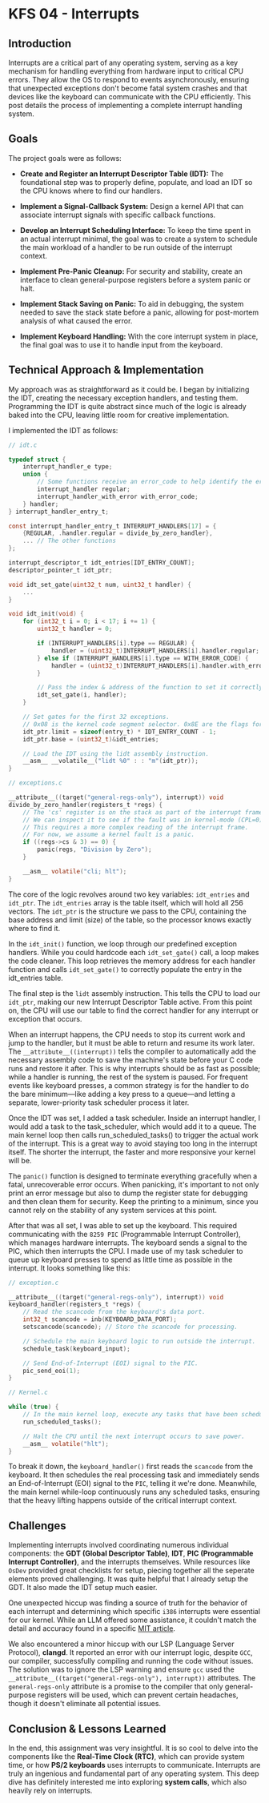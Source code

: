 # KFS 04 - Interrupts

## Introduction

Interrupts are a critical part of any operating system, serving as a key mechanism for handling everything from hardware input to critical CPU errors. They allow the OS to respond to events asynchronously, ensuring that unexpected exceptions don't become fatal system crashes and that devices like the keyboard can communicate with the CPU efficiently. This post details the process of implementing a complete interrupt handling system.

## Goals

The project goals were as follows:

- **Create and Register an Interrupt Descriptor Table (IDT):** The foundational step was to properly define, populate, and load an IDT so the CPU knows where to find our handlers.

- **Implement a Signal-Callback System:** Design a kernel API that can associate interrupt signals with specific callback functions.

- **Develop an Interrupt Scheduling Interface:** To keep the time spent in an actual interrupt minimal, the goal was to create a system to schedule the main workload of a handler to be run outside of the interrupt context.

- **Implement Pre-Panic Cleanup:** For security and stability, create an interface to clean general-purpose registers before a system panic or halt.

- **Implement Stack Saving on Panic:** To aid in debugging, the system needed to save the stack state before a panic, allowing for post-mortem analysis of what caused the error.

- **Implement Keyboard Handling:** With the core interrupt system in place, the final goal was to use it to handle input from the keyboard.

## Technical Approach & Implementation

My approach was as straightforward as it could be. I began by initializing the IDT, creating the necessary exception handlers, and testing them. Programming the IDT is quite abstract since much of the logic is already baked into the CPU, leaving little room for creative implementation.

I implemented the IDT as follows:

```c
// idt.c

typedef struct {
    interrupt_handler_e type;
    union {
        // Some functions receive an error_code to help identify the error.
        interrupt_handler regular;
        interrupt_handler_with_error with_error_code;
    } handler;
} interrupt_handler_entry_t;

const interrupt_handler_entry_t INTERRUPT_HANDLERS[17] = {
    {REGULAR, .handler.regular = divide_by_zero_handler},
    ... // The other functions
};

interrupt_descriptor_t idt_entries[IDT_ENTRY_COUNT];
descriptor_pointer_t idt_ptr;

void idt_set_gate(uint32_t num, uint32_t handler) {
    ...
}

void idt_init(void) {
    for (int32_t i = 0; i < 17; i += 1) {
        uint32_t handler = 0;

        if (INTERRUPT_HANDLERS[i].type == REGULAR) {
            handler = (uint32_t)INTERRUPT_HANDLERS[i].handler.regular;
        } else if (INTERRUPT_HANDLERS[i].type == WITH_ERROR_CODE) {
            handler = (uint32_t)INTERRUPT_HANDLERS[i].handler.with_error_code;
        }

        // Pass the index & address of the function to set it correctly in the IDT.
        idt_set_gate(i, handler);
    }

    // Set gates for the first 32 exceptions.
    // 0x08 is the kernel code segment selector. 0x8E are the flags for an interrupt gate.
    idt_ptr.limit = sizeof(entry_t) * IDT_ENTRY_COUNT - 1;
    idt_ptr.base = (uint32_t)&idt_entries;

    // Load the IDT using the lidt assembly instruction.
    __asm__ __volatile__("lidt %0" : : "m"(idt_ptr));
}
```

```c
// exceptions.c

__attribute__((target("general-regs-only"), interrupt)) void
divide_by_zero_handler(registers_t *regs) {
    // The 'cs' register is on the stack as part of the interrupt frame.
    // We can inspect it to see if the fault was in kernel-mode (CPL=0) or user-mode (CPL=3).
    // This requires a more complex reading of the interrupt frame.
    // For now, we assume a kernel fault is a panic.
    if ((regs->cs & 3) == 0) {
        panic(regs, "Division by Zero");
    }

    __asm__ volatile("cli; hlt");
}
```

The core of the logic revolves around two key variables: `idt_entries` and `idt_ptr`. The `idt_entries` array is the table itself, which will hold all 256 vectors. The `idt_ptr` is the structure we pass to the CPU, containing the base address and limit (size) of the table, so the processor knows exactly where to find it.

In the `idt_init()` function, we loop through our predefined exception handlers. While you could hardcode each `idt_set_gate()` call, a loop makes the code cleaner. This loop retrieves the memory address for each handler function and calls `idt_set_gate()` to correctly populate the entry in the idt_entries table.

The final step is the `lidt` assembly instruction. This tells the CPU to load our `idt_ptr`, making our new Interrupt Descriptor Table active. From this point on, the CPU will use our table to find the correct handler for any interrupt or exception that occurs.

When an interrupt happens, the CPU needs to stop its current work and jump to the handler, but it must be able to return and resume its work later. The `__attribute__((interrupt))` tells the compiler to automatically add the necessary assembly code to save the machine's state before your C code runs and restore it after. This is why interrupts should be as fast as possible; while a handler is running, the rest of the system is paused. For frequent events like keyboard presses, a common strategy is for the handler to do the bare minimum—like adding a key press to a queue—and letting a separate, lower-priority task scheduler process it later.

Once the IDT was set, I added a task scheduler. Inside an interrupt handler, I would add a task to the task_scheduler, which would add it to a queue. The main kernel loop then calls run_scheduled_tasks() to trigger the actual work of the interrupt. This is a great way to avoid staying too long in the interrupt itself. The shorter the interrupt, the faster and more responsive your kernel will be.

The `panic()` function is designed to terminate everything gracefully when a fatal, unrecoverable error occurs. When panicking, it's important to not only print an error message but also to dump the register state for debugging and then clean them for security. Keep the printing to a minimum, since you cannot rely on the stability of any system services at this point.

After that was all set, I was able to set up the keyboard. This required communicating with the `8259 PIC` (Programmable Interrupt Controller), which manages hardware interrupts. The keyboard sends a signal to the PIC, which then interrupts the CPU. I made use of my task scheduler to queue up keyboard presses to spend as little time as possible in the interrupt. It looks something like this:

```c
// exception.c

__attribute__((target("general-regs-only"), interrupt)) void
keyboard_handler(registers_t *regs) {
    // Read the scancode from the keyboard's data port.
    int32_t scancode = inb(KEYBOARD_DATA_PORT);
    setscancode(scancode); // Store the scancode for processing.

    // Schedule the main keyboard logic to run outside the interrupt.
    schedule_task(keyboard_input);

    // Send End-of-Interrupt (EOI) signal to the PIC.
    pic_send_eoi(1);
}
```

```c
// Kernel.c

while (true) {
    // In the main kernel loop, execute any tasks that have been scheduled.
    run_scheduled_tasks();

    // Halt the CPU until the next interrupt occurs to save power.
    __asm__ volatile("hlt");
}
```

To break it down, the `keyboard_handler()` first reads the `scancode` from the keyboard. It then schedules the real processing task and immediately sends an End-of-Interrupt (EOI) signal to the `PIC`, telling it we're done. Meanwhile, the main kernel while-loop continuously runs any scheduled tasks, ensuring that the heavy lifting happens outside of the critical interrupt context.

## Challenges

Implementing interrupts involved coordinating numerous individual components: the **GDT (Global Descriptor Table)**, **IDT**, **PIC (Programmable Interrupt Controller)**, and the interrupts themselves. While resources like `OsDev` provided great checklists for setup, piecing together all the seperate elements proved challenging. It was quite helpful that I already setup the GDT. It also made the IDT setup much easier.

One unexpected hiccup was finding a source of truth for the behavior of each interrupt and determining which specific `i386` interrupts were essential for our kernel. While an LLM offered some assistance, it couldn't match the detail and accuracy found in a specific [MIT article](https://pdos.csail.mit.edu/6.828/2018/readings/i386/c09.htm).

We also encountered a minor hiccup with our LSP (Language Server Protocol), **clangd**. It reported an error with our interrupt logic, despite `GCC`, our compiler, successfully compiling and running the code without issues. The solution was to ignore the LSP warning and ensure `gcc` used the `__attribute__((target("general-regs-only"), interrupt))` attributes. The `general-regs-only` attribute is a promise to the compiler that only general-purpose registers will be used, which can prevent certain headaches, though it doesn't eliminate all potential issues.

## Conclusion & Lessons Learned

In the end, this assignment was very insightful. It is so cool to delve into the components like the **Real-Time Clock (RTC)**, which can provide system time, or how **PS/2 keyboards** uses interrupts to communicate. Interrupts are truly an ingenious and fundamental part of any operating system. This deep dive has definitely interested me into exploring **system calls**, which also heavily rely on interrupts.
